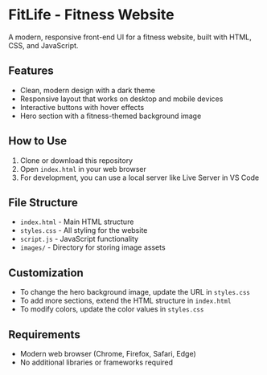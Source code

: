 # FitLife - Fitness Website

A modern, responsive front-end UI for a fitness website, built with HTML, CSS, and JavaScript.

## Features

- Clean, modern design with a dark theme
- Responsive layout that works on desktop and mobile devices
- Interactive buttons with hover effects
- Hero section with a fitness-themed background image

## How to Use

1. Clone or download this repository
2. Open `index.html` in your web browser
3. For development, you can use a local server like Live Server in VS Code

## File Structure

- `index.html` - Main HTML structure
- `styles.css` - All styling for the website
- `script.js` - JavaScript functionality
- `images/` - Directory for storing image assets

## Customization

- To change the hero background image, update the URL in `styles.css`
- To add more sections, extend the HTML structure in `index.html`
- To modify colors, update the color values in `styles.css`

## Requirements

- Modern web browser (Chrome, Firefox, Safari, Edge)
- No additional libraries or frameworks required 